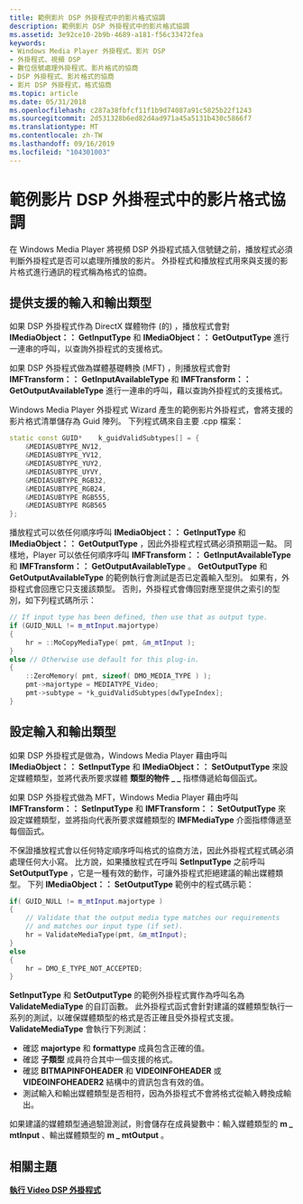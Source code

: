 ```yaml
---
title: 範例影片 DSP 外掛程式中的影片格式協調
description: 範例影片 DSP 外掛程式中的影片格式協調
ms.assetid: 3e92ce10-2b9b-4689-a181-f56c33472fea
keywords:
- Windows Media Player 外掛程式、影片 DSP
- 外掛程式、視頻 DSP
- 數位信號處理外掛程式、影片格式的協商
- DSP 外掛程式、影片格式的協商
- 影片 DSP 外掛程式，格式協商
ms.topic: article
ms.date: 05/31/2018
ms.openlocfilehash: c287a38fbfcf11f1b9d74087a91c5825b22f1243
ms.sourcegitcommit: 2d531328b6ed82d4ad971a45a5131b430c5866f7
ms.translationtype: MT
ms.contentlocale: zh-TW
ms.lasthandoff: 09/16/2019
ms.locfileid: "104301003"
---
```

# <a name="video-format-negotiation-in-the-sample-video-dsp-plug-in"></a>範例影片 DSP 外掛程式中的影片格式協調

在 Windows Media Player 將視頻 DSP 外掛程式插入信號鏈之前，播放程式必須判斷外掛程式是否可以處理所播放的影片。 外掛程式和播放程式用來與支援的影片格式進行通訊的程式稱為格式的協商。

## <a name="providing-the-supported-input-and-output-types"></a>提供支援的輸入和輸出類型

如果 DSP 外掛程式作為 DirectX 媒體物件 (的) ，播放程式會對 **IMediaObject：： GetInputType** 和 **IMediaObject：： GetOutputType** 進行一連串的呼叫，以查詢外掛程式的支援格式。

如果 DSP 外掛程式做為媒體基礎轉換 (MFT) ，則播放程式會對 **IMFTransform：： GetInputAvailableType** 和 **IMFTransform：： GetOutputAvailableType** 進行一連串的呼叫，藉以查詢外掛程式的支援格式。

Windows Media Player 外掛程式 Wizard 產生的範例影片外掛程式，會將支援的影片格式清單儲存為 Guid 陣列。 下列程式碼來自主要 .cpp 檔案：


```C++
static const GUID*    k_guidValidSubtypes[] = {
    &MEDIASUBTYPE_NV12,
    &MEDIASUBTYPE_YV12,
    &MEDIASUBTYPE_YUY2,
    &MEDIASUBTYPE_UYVY,
    &MEDIASUBTYPE_RGB32,
    &MEDIASUBTYPE_RGB24,
    &MEDIASUBTYPE RGB555,
    &MEDIASUBTYPE RGB565
};

```



播放程式可以依任何順序呼叫 **IMediaObject：： GetInputType** 和 **IMediaObject：： GetOutputType** ，因此外掛程式程式碼必須預期這一點。 同樣地，Player 可以依任何順序呼叫 **IMFTransform：： GetInputAvailableType** 和 **IMFTransform：： GetOutputAvailableType** 。 **GetOutputType** 和 **GetOutputAvailableType** 的範例執行會測試是否已定義輸入型別。 如果有，外掛程式會回應它只支援該類型。 否則，外掛程式會傳回對應至提供之索引的型別，如下列程式碼所示：


```C++
// If input type has been defined, then use that as output type.
if (GUID_NULL != m_mtInput.majortype)
{
    hr = ::MoCopyMediaType( pmt, &m_mtInput );
}
else // Otherwise use default for this plug-in.
{
    ::ZeroMemory( pmt, sizeof( DMO_MEDIA_TYPE ) );
    pmt->majortype = MEDIATYPE_Video;
    pmt->subtype = *k_guidValidSubtypes[dwTypeIndex];     
}

```



## <a name="setting-the-input-and-output-types"></a>設定輸入和輸出類型

如果 DSP 外掛程式是做為，Windows Media Player 藉由呼叫 **IMediaObject：： SetInputType** 和 **IMediaObject：： SetOutputType** 來設定媒體類型，並將代表所要求媒體 **類型的物件 \_ \_** 指標傳遞給每個函式。

如果 DSP 外掛程式做為 MFT，Windows Media Player 藉由呼叫 **IMFTransform：： SetInputType** 和 **IMFTransform：： SetOutputType** 來設定媒體類型，並將指向代表所要求媒體類型的 **IMFMediaType** 介面指標傳遞至每個函式。

不保證播放程式會以任何特定順序呼叫格式的協商方法，因此外掛程式程式碼必須處理任何大小寫。 比方說，如果播放程式在呼叫 **SetInputType** 之前呼叫 **SetOutputType** ，它是一種有效的動作，可讓外掛程式拒絕建議的輸出媒體類型。 下列 **IMediaObject：： SetOutputType** 範例中的程式碼示範：


```C++
if( GUID_NULL != m_mtInput.majortype )
{
    // Validate that the output media type matches our requirements 
    // and matches our input type (if set).
    hr = ValidateMediaType(pmt, &m_mtInput);
}
else
{
    hr = DMO_E_TYPE_NOT_ACCEPTED;
}

```



**SetInputType** 和 **SetOutputType** 的範例外掛程式實作為呼叫名為 **ValidateMediaType** 的自訂函數。 此外掛程式函式會針對建議的媒體類型執行一系列的測試，以確保媒體類型的格式是否正確且受外掛程式支援。 **ValidateMediaType** 會執行下列測試：

-   確認 **majortype** 和 **formattype** 成員包含正確的值。
-   確認 **子類型** 成員符合其中一個支援的格式。
-   確認 **BITMAPINFOHEADER** 和 **VIDEOINFOHEADER** 或 **VIDEOINFOHEADER2** 結構中的資訊包含有效的值。
-   測試輸入和輸出媒體類型是否相符，因為外掛程式不會將格式從輸入轉換成輸出。

如果建議的媒體類型通過驗證測試，則會儲存在成員變數中：輸入媒體類型的 **m \_ mtInput** 、輸出媒體類型的 **m \_ mtOutput** 。

## <a name="related-topics"></a>相關主題

<dl> <dt>

[**執行 Video DSP 外掛程式**](implementing-a-video-dsp-plug-in.md)
</dt> </dl>

 

 




